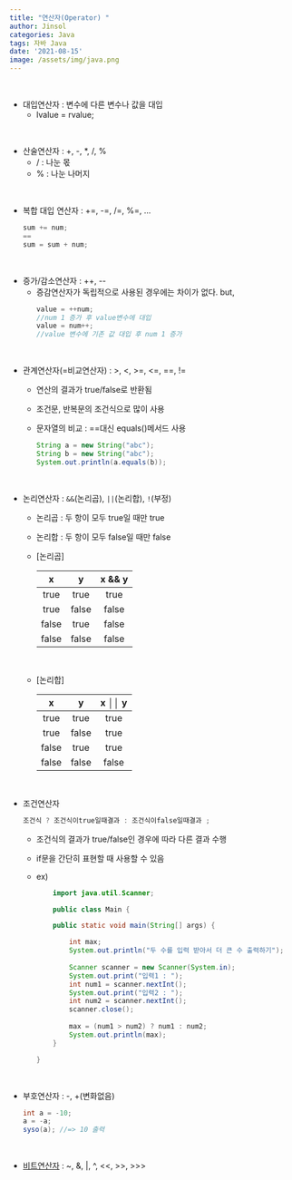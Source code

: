 ```yaml
---
title: "연산자(Operator) "
author: Jinsol
categories: Java
tags: 자바 Java
date: '2021-08-15'
image: /assets/img/java.png
---
```

<br>

- 대입연산자 : 변수에 다른 변수나 값을 대입
    - lvalue = rvalue;

<br>

- 산술연산자 : +, -, *, /, %
    - / : 나눈 몫
    - % : 나눈 나머지

<br>

- 복합 대입 연산자 : +=, -=, /=, %=, ...

    ```java
    sum += num;
    ==
    sum = sum + num;
    ```

<br>

- 증가/감소연산자 : ++, --
    - 증감연산자가 독립적으로 사용된 경우에는 차이가 없다. but,
        ```java
        value = ++num;
        //num 1 증가 후 value변수에 대입
        value = num++;
        //value 변수에 기존 값 대입 후 num 1 증가
        ```

<br>

- 관계연산자(=비교연산자) : >, <, >=, <=, ==, !=
    - 연산의 결과가 true/false로 반환됨
    - 조건문, 반복문의 조건식으로 많이 사용
    - 문자열의 비교 : ==대신 equals()메서드 사용
   
        ```java
        String a = new String("abc"); 
        String b = new String("abc");
        System.out.println(a.equals(b));
        ```

<br>

- 논리연산자 : `&&`(논리곱), `||`(논리합), `!`(부정)
    - 논리곱 : 두 항이 모두 true일 때만 true
    - 논리합 : 두 항이 모두 false일 때만 false

    - [논리곱]
               
        | x | y | x && y |
        | :---: | :---: | :---: |
        | true | true | true |
        | true |false | false |
        | false | true | false |
        | false | false | false |
               

        <br>

     - [논리합]
                           
        | x | y | x ││ y |
        | :---: | :---: | :---: |
        | true | true | true |
        | true |false | true |
        | false | true | true |
        | false | false | false |
              

<br>

- 조건연산자

    ```java
    조건식 ? 조건식이true일때결과 : 조건식이false일때결과 ; 
    ```

    - 조건식의 결과가 true/false인 경우에 따라 다른 결과 수행
    - if문을 간단히 표현할 때 사용할 수 있음
    - ex)

        ```java
            import java.util.Scanner;

            public class Main {

            public static void main(String[] args) {

                int max;
                System.out.println("두 수를 입력 받아서 더 큰 수 출력하기");
                
                Scanner scanner = new Scanner(System.in);
                System.out.print("입력1 : ");
                int num1 = scanner.nextInt();
                System.out.print("입력2 : ");
                int num2 = scanner.nextInt();
                scanner.close();
                
                max = (num1 > num2) ? num1 : num2;
                System.out.println(max);
            }

        }
        ```

<br>

- 부호연산자 : -, +(변화없음)

    ```java
    int a = -10;
    a = -a;
    syso(a); //=> 10 출력
    ```

<br>

- <a href="http://tcpschool.com/java/java_operator_bitwise">비트연산자</a> : ~, &, |, ^, <<, >>, >>>
